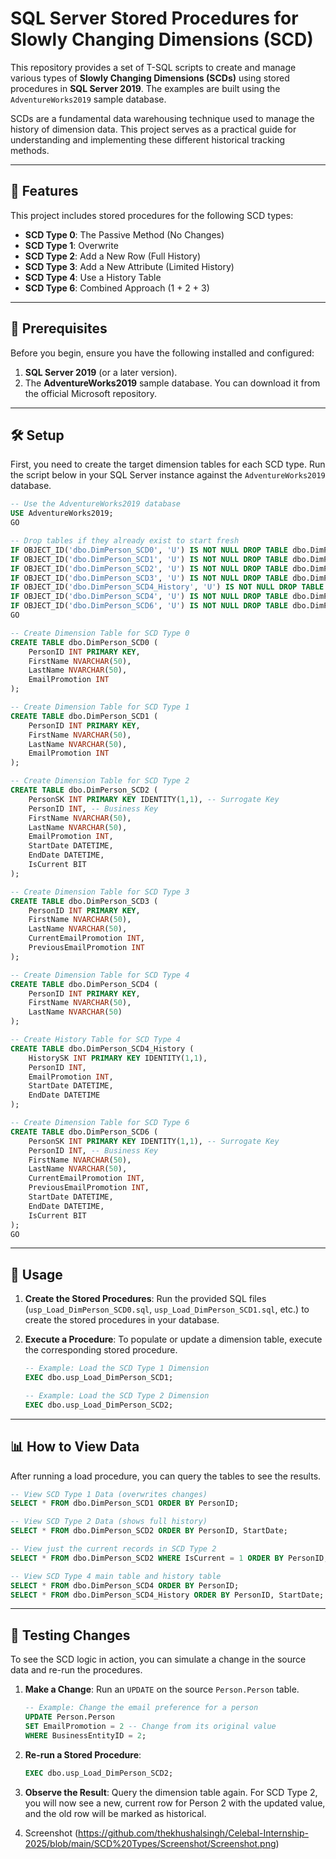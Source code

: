 
# SQL Server Stored Procedures for Slowly Changing Dimensions (SCD)

This repository provides a set of T-SQL scripts to create and manage various types of **Slowly Changing Dimensions (SCDs)** using stored procedures in **SQL Server 2019**. The examples are built using the `AdventureWorks2019` sample database.

SCDs are a fundamental data warehousing technique used to manage the history of dimension data. This project serves as a practical guide for understanding and implementing these different historical tracking methods.

---

## 📜 Features

This project includes stored procedures for the following SCD types:

* **SCD Type 0**: The Passive Method (No Changes)
* **SCD Type 1**: Overwrite
* **SCD Type 2**: Add a New Row (Full History)
* **SCD Type 3**: Add a New Attribute (Limited History)
* **SCD Type 4**: Use a History Table
* **SCD Type 6**: Combined Approach (1 + 2 + 3)

---

## 💾 Prerequisites

Before you begin, ensure you have the following installed and configured:

1.  **SQL Server 2019** (or a later version).
2.  The **AdventureWorks2019** sample database. You can download it from the official Microsoft repository.

---

## 🛠️ Setup

First, you need to create the target dimension tables for each SCD type. Run the script below in your SQL Server instance against the `AdventureWorks2019` database.

```sql
-- Use the AdventureWorks2019 database
USE AdventureWorks2019;
GO

-- Drop tables if they already exist to start fresh
IF OBJECT_ID('dbo.DimPerson_SCD0', 'U') IS NOT NULL DROP TABLE dbo.DimPerson_SCD0;
IF OBJECT_ID('dbo.DimPerson_SCD1', 'U') IS NOT NULL DROP TABLE dbo.DimPerson_SCD1;
IF OBJECT_ID('dbo.DimPerson_SCD2', 'U') IS NOT NULL DROP TABLE dbo.DimPerson_SCD2;
IF OBJECT_ID('dbo.DimPerson_SCD3', 'U') IS NOT NULL DROP TABLE dbo.DimPerson_SCD3;
IF OBJECT_ID('dbo.DimPerson_SCD4_History', 'U') IS NOT NULL DROP TABLE dbo.DimPerson_SCD4_History;
IF OBJECT_ID('dbo.DimPerson_SCD4', 'U') IS NOT NULL DROP TABLE dbo.DimPerson_SCD4;
IF OBJECT_ID('dbo.DimPerson_SCD6', 'U') IS NOT NULL DROP TABLE dbo.DimPerson_SCD6;
GO

-- Create Dimension Table for SCD Type 0
CREATE TABLE dbo.DimPerson_SCD0 (
    PersonID INT PRIMARY KEY,
    FirstName NVARCHAR(50),
    LastName NVARCHAR(50),
    EmailPromotion INT
);

-- Create Dimension Table for SCD Type 1
CREATE TABLE dbo.DimPerson_SCD1 (
    PersonID INT PRIMARY KEY,
    FirstName NVARCHAR(50),
    LastName NVARCHAR(50),
    EmailPromotion INT
);

-- Create Dimension Table for SCD Type 2
CREATE TABLE dbo.DimPerson_SCD2 (
    PersonSK INT PRIMARY KEY IDENTITY(1,1), -- Surrogate Key
    PersonID INT, -- Business Key
    FirstName NVARCHAR(50),
    LastName NVARCHAR(50),
    EmailPromotion INT,
    StartDate DATETIME,
    EndDate DATETIME,
    IsCurrent BIT
);

-- Create Dimension Table for SCD Type 3
CREATE TABLE dbo.DimPerson_SCD3 (
    PersonID INT PRIMARY KEY,
    FirstName NVARCHAR(50),
    LastName NVARCHAR(50),
    CurrentEmailPromotion INT,
    PreviousEmailPromotion INT
);

-- Create Dimension Table for SCD Type 4
CREATE TABLE dbo.DimPerson_SCD4 (
    PersonID INT PRIMARY KEY,
    FirstName NVARCHAR(50),
    LastName NVARCHAR(50)
);

-- Create History Table for SCD Type 4
CREATE TABLE dbo.DimPerson_SCD4_History (
    HistorySK INT PRIMARY KEY IDENTITY(1,1),
    PersonID INT,
    EmailPromotion INT,
    StartDate DATETIME,
    EndDate DATETIME
);

-- Create Dimension Table for SCD Type 6
CREATE TABLE dbo.DimPerson_SCD6 (
    PersonSK INT PRIMARY KEY IDENTITY(1,1), -- Surrogate Key
    PersonID INT, -- Business Key
    FirstName NVARCHAR(50),
    LastName NVARCHAR(50),
    CurrentEmailPromotion INT,
    PreviousEmailPromotion INT,
    StartDate DATETIME,
    EndDate DATETIME,
    IsCurrent BIT
);
GO
```

---

## 🚀 Usage

1.  **Create the Stored Procedures**: Run the provided SQL files (`usp_Load_DimPerson_SCD0.sql`, `usp_Load_DimPerson_SCD1.sql`, etc.) to create the stored procedures in your database.

2.  **Execute a Procedure**: To populate or update a dimension table, execute the corresponding stored procedure.

    ```sql
    -- Example: Load the SCD Type 1 Dimension
    EXEC dbo.usp_Load_DimPerson_SCD1;

    -- Example: Load the SCD Type 2 Dimension
    EXEC dbo.usp_Load_DimPerson_SCD2;
    ```

---

## 📊 How to View Data

After running a load procedure, you can query the tables to see the results.

```sql
-- View SCD Type 1 Data (overwrites changes)
SELECT * FROM dbo.DimPerson_SCD1 ORDER BY PersonID;

-- View SCD Type 2 Data (shows full history)
SELECT * FROM dbo.DimPerson_SCD2 ORDER BY PersonID, StartDate;

-- View just the current records in SCD Type 2
SELECT * FROM dbo.DimPerson_SCD2 WHERE IsCurrent = 1 ORDER BY PersonID;

-- View SCD Type 4 main table and history table
SELECT * FROM dbo.DimPerson_SCD4 ORDER BY PersonID;
SELECT * FROM dbo.DimPerson_SCD4_History ORDER BY PersonID, StartDate;
```

---

## 🧪 Testing Changes

To see the SCD logic in action, you can simulate a change in the source data and re-run the procedures.

1.  **Make a Change**: Run an `UPDATE` on the source `Person.Person` table.

    ```sql
    -- Example: Change the email preference for a person
    UPDATE Person.Person
    SET EmailPromotion = 2 -- Change from its original value
    WHERE BusinessEntityID = 2;
    ```

2.  **Re-run a Stored Procedure**:

    ```sql
    EXEC dbo.usp_Load_DimPerson_SCD2;
    ```

3.  **Observe the Result**: Query the dimension table again. For SCD Type 2, you will now see a new, current row for Person 2 with the updated value, and the old row will be marked as historical.
4.  Screenshot
   (https://github.com/thekhushalsingh/Celebal-Internship-2025/blob/main/SCD%20Types/Screenshot/Screenshot.png)
